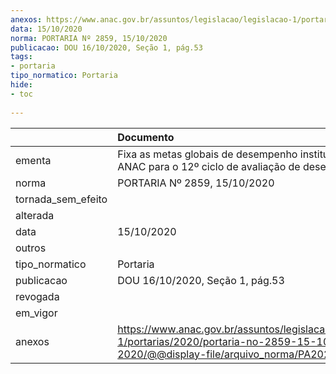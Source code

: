 ```yaml
---
anexos: https://www.anac.gov.br/assuntos/legislacao/legislacao-1/portarias/2020/portaria-no-2859-15-10-2020/@@display-file/arquivo_norma/PA2020-2859.pdf
data: 15/10/2020
norma: PORTARIA Nº 2859, 15/10/2020
publicacao: DOU 16/10/2020, Seção 1, pág.53
tags:
- portaria
tipo_normatico: Portaria
hide: 
- toc 
 
---
```


|                    | Documento                                                                                                                                        |
|:-------------------|:-------------------------------------------------------------------------------------------------------------------------------------------------|
| ementa             | Fixa as metas globais de desempenho institucional da ANAC para o 12º ciclo de avaliação de desempenho.                                           |
| norma              | PORTARIA Nº 2859, 15/10/2020                                                                                                                     |
| tornada_sem_efeito |                                                                                                                                                  |
| alterada           |                                                                                                                                                  |
| data               | 15/10/2020                                                                                                                                       |
| outros             |                                                                                                                                                  |
| tipo_normatico     | Portaria                                                                                                                                         |
| publicacao         | DOU 16/10/2020, Seção 1, pág.53                                                                                                                  |
| revogada           |                                                                                                                                                  |
| em_vigor           |                                                                                                                                                  |
| anexos             | https://www.anac.gov.br/assuntos/legislacao/legislacao-1/portarias/2020/portaria-no-2859-15-10-2020/@@display-file/arquivo_norma/PA2020-2859.pdf |